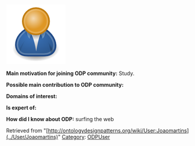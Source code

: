 [![Image:ODPUser.png](../images/a/a6/ODPUser.png)](../Image/ODPUser.png "Image:ODPUser.png")




  





__Main motivation for joining ODP community:__ Study.


__Possible main contribution to ODP community:__


__Domains of interest:__


  



__Is expert of:__


  

__How did I know about ODP:__ surfing the web






Retrieved from "[http://ontologydesignpatterns.org/wiki/User:Joaomartins](../User/Joaomartins)"
 [Category](http://ontologydesignpatterns.org/wiki/Special:Categories "Special:Categories"): [ODPUser](../Category/ODPUser "Category:ODPUser")